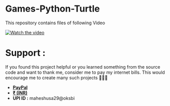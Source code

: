 # Games-Python-Turtle

This repository contains files of following Video

[![Watch the video](https://img.youtube.com/vi/m9edkuB3wUE/0.jpg)](https://youtu.be/m9edkuB3wUE)


# Support :
If you found this project helpful or you learned something from the source code and want to thank me, consider me to pay my internet bills. This would encourage me to create many such projects 👨🏻‍💻
<ul>
    <li><a href="https://www.paypal.me/smahesh29"><b>PayPal</b></a></li>
    <li><a href="https://imjo.in/XNZDCJ"><b>₹ (INR)</b></a></li>
    <li><b>UPI ID :</b> maheshusa29@oksbi</li>
</ul>   

